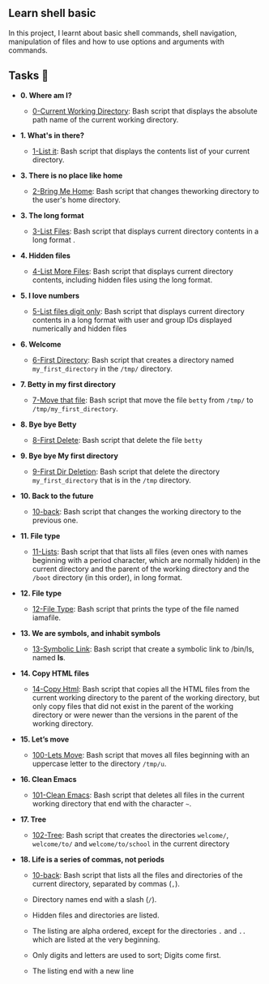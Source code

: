 ## Learn shell basic
In this project, I learnt about basic shell commands, shell navigation, manipulation of files and how to use options and arguments with commands.
## Tasks :page_with_curl:
* **0. Where am I?**

  * [0-Current Working Directory](0-current_working_directory): Bash script that displays the absolute path name of the current working directory.

* **1. What's in there?**

  * [1-List it](1-listit): Bash script that displays the contents list of your current directory.

* **3. There is no place like home**

  * [2-Bring Me Home](2-bring_me_home): Bash script that changes theworking directory to the user's home directory.

* **3. The long format**

  * [3-List Files](3-listfiles): Bash script that displays current directory contents in a long format
  .
* **4. Hidden files**

  * [4-List More Files](4-listmorefiles): Bash script that displays current directory contents, including hidden files using the long format.

* **5. I love numbers**

  * [5-List files digit only](5-listfilesdigitonly): Bash script that displays current directory contents in a long format with user and group IDs displayed numerically and hidden files

* **6. Welcome**

  * [6-First Directory](6-firstdirectory): Bash script that creates a directory named `my_first_directory` in the `/tmp/` directory.

* **7. Betty in my first directory**

  * [7-Move that file](7-movethatfile): Bash script that move the file `betty` from `/tmp/` to `/tmp/my_first_directory`.

* **8. Bye bye Betty**

  * [8-First Delete](8-firstdelete): Bash script that delete the file `betty`

* **9. Bye bye My first directory**

  * [9-First Dir Deletion](9-firstdirdeletion): Bash script that delete the directory `my_first_directory` that is in the `/tmp` directory.

* **10. Back to the future**

  * [10-back](10-back): Bash script that changes the working directory to the previous one.

* **11. File type**

  * [11-Lists](11-lists): Bash script that that lists all files (even ones with names beginning with a period character, which are normally hidden) in the current directory and the parent of the working directory and the `/boot` directory (in this order), in long format.

* **12. File type**

  * [12-File Type](12-file_type): Bash script that prints the type of the file named iamafile.

* **13. We are symbols, and inhabit symbols**

  * [13-Symbolic Link](13-symbolic_link): Bash script that create a symbolic link to /bin/ls, named __ls__.

* **14. Copy HTML files**

  * [14-Copy Html](14-copy_html): Bash script that copies all the HTML files from the current working directory to the parent of the working directory, but only copy files that did not exist in the parent of the working directory or were newer than the versions in the parent of the working directory.

* **15. Let’s move**

  * [100-Lets Move](100-lets_move): Bash script that moves all files beginning with an uppercase letter to the directory `/tmp/u`.

* **16. Clean Emacs**

  * [101-Clean Emacs](101-clean_emacs): Bash script that deletes all files in the current working directory that end with the character `~`.

* **17. Tree**

  * [102-Tree](102-tree): Bash script that creates the directories `welcome/`, `welcome/to/` and `welcome/to/school` in the current directory

* **18. Life is a series of commas, not periods**

  * [10-back](10-back): Bash script that lists all the files and directories of the current directory, separated by commas (`,`).

  * Directory names end with a slash (`/`).

  * Hidden files and directories are listed.

  * The listing are alpha ordered, except for the directories `.` and `..` which are listed at the very beginning.

  * Only digits and letters are used to sort; Digits come first.

  * The listing end with a new line
